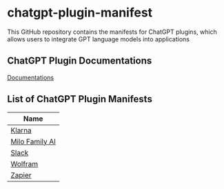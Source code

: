 # chatgpt-plugin-manifest
This GitHub repository contains the manifests for ChatGPT plugins, which allows users to integrate GPT language models into applications

## ChatGPT Plugin Documentations
[Documentations](https://platform.openai.com/docs/plugins/introduction)

## List of ChatGPT Plugin Manifests

|Name   |
|---|
|[Klarna](/Klarna)   |
|[Milo Family AI](/Milo)   |
|[Slack](/Slack)   |
|[Wolfram](/Wolframalpha)   |
|[Zapier](/Zapier)   |
